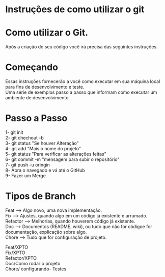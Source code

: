 # Instruções de como utilizar o git

# Como utilizar o Git.

Após a criação do seu código você irá precisa das seguintes instruções.

# Começando

Essas instruções fornecerão a você como executar em sua máquina local para fins de desenvolvimento e teste.<br>
Uma série de exemplos passo a passo que informam como executar um ambiente de desenvolvimento

# Passo a Passo
1- git init <br>
2- git chechout -b <br>
3- git status "Se houver Alteração"<br>
4- git add "Mais o nome do projeto"<br>
5- git status "Para verificar as alterações feitas"<br>
6- git commit -m "mensagem para subir o repositório"<br>
7- git push -u oringin <br>
8- Abra o navegado e vá até o GitHub <br>
9- Fazer um Merge<br>

# Tipos de Branch<br>
Feat --> Algo novo, uma nova implementação.<br>
Fix --> Ajustes, quando algo em um código já existente e arrumado.<br>
Refactor --> Melhorias, quando houverem código já existente.<br>
Doc --> Documentos (README, wiki), ou tudo que não for códigoe for documentação, explicação sobre algo.<br>
Chore --> Tudo que for configuração de projeto. <br>

Feat/XPTO<br>
Fix/XPTO<br>
Refactor/XPTO<br>
Doc/Como rodar o projeto<br>
Chore/ configurando- Testes
